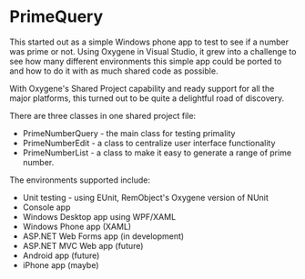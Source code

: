 # PrimeQuery
This started out as a simple Windows phone app to test to see if a number was prime or not. 
Using Oxygene in Visual Studio, it grew into a challenge to see how many different environments
this simple app could be ported to and how to do it with as much shared code as possible.

With Oxygene's Shared Project capability and ready support for all the major platforms, this
turned out to be quite a delightful road of discovery.

There are three classes in one shared project file:
* PrimeNumberQuery - the main class for testing primality
* PrimeNumberEdit - a class to centralize user interface functionality
* PrimeNumberList - a class to make it easy to generate a range of prime number.

The environments supported include:
* Unit testing - using EUnit, RemObject's Oxygene version of NUnit
* Console app
* Windows Desktop app using WPF/XAML
* Windows Phone app (XAML)
* ASP.NET Web Forms app (in development)
* ASP.NET MVC Web app (future)
* Android app (future)
* iPhone app (maybe)
